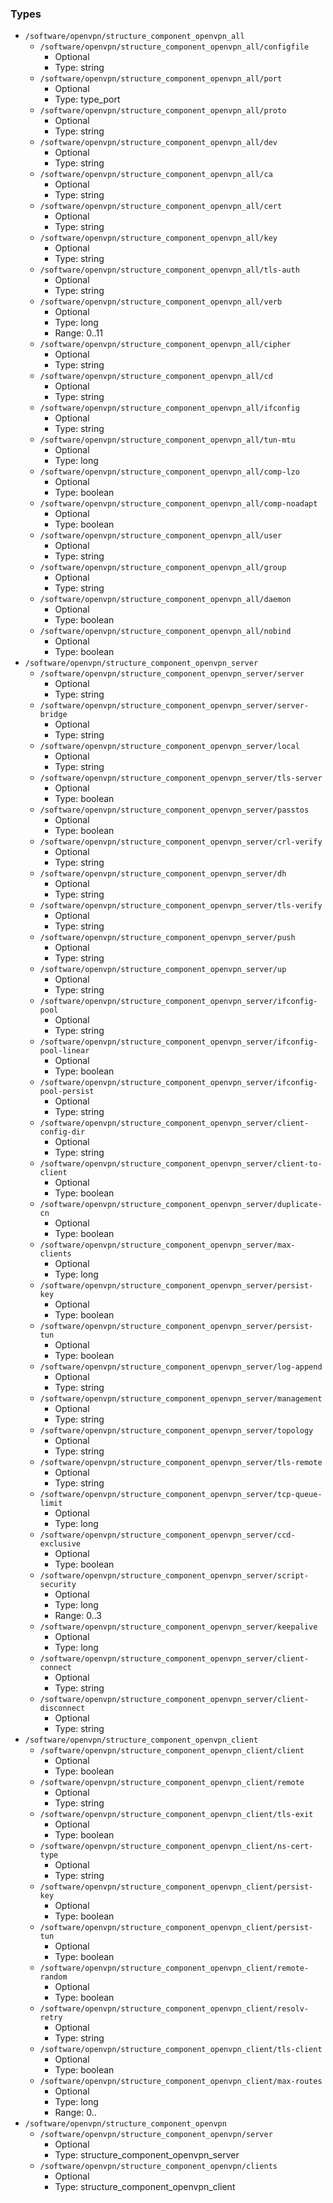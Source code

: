
### Types

 - `/software/openvpn/structure_component_openvpn_all`
    - `/software/openvpn/structure_component_openvpn_all/configfile`
        - Optional
        - Type: string
    - `/software/openvpn/structure_component_openvpn_all/port`
        - Optional
        - Type: type_port
    - `/software/openvpn/structure_component_openvpn_all/proto`
        - Optional
        - Type: string
    - `/software/openvpn/structure_component_openvpn_all/dev`
        - Optional
        - Type: string
    - `/software/openvpn/structure_component_openvpn_all/ca`
        - Optional
        - Type: string
    - `/software/openvpn/structure_component_openvpn_all/cert`
        - Optional
        - Type: string
    - `/software/openvpn/structure_component_openvpn_all/key`
        - Optional
        - Type: string
    - `/software/openvpn/structure_component_openvpn_all/tls-auth`
        - Optional
        - Type: string
    - `/software/openvpn/structure_component_openvpn_all/verb`
        - Optional
        - Type: long
        - Range: 0..11
    - `/software/openvpn/structure_component_openvpn_all/cipher`
        - Optional
        - Type: string
    - `/software/openvpn/structure_component_openvpn_all/cd`
        - Optional
        - Type: string
    - `/software/openvpn/structure_component_openvpn_all/ifconfig`
        - Optional
        - Type: string
    - `/software/openvpn/structure_component_openvpn_all/tun-mtu`
        - Optional
        - Type: long
    - `/software/openvpn/structure_component_openvpn_all/comp-lzo`
        - Optional
        - Type: boolean
    - `/software/openvpn/structure_component_openvpn_all/comp-noadapt`
        - Optional
        - Type: boolean
    - `/software/openvpn/structure_component_openvpn_all/user`
        - Optional
        - Type: string
    - `/software/openvpn/structure_component_openvpn_all/group`
        - Optional
        - Type: string
    - `/software/openvpn/structure_component_openvpn_all/daemon`
        - Optional
        - Type: boolean
    - `/software/openvpn/structure_component_openvpn_all/nobind`
        - Optional
        - Type: boolean
 - `/software/openvpn/structure_component_openvpn_server`
    - `/software/openvpn/structure_component_openvpn_server/server`
        - Optional
        - Type: string
    - `/software/openvpn/structure_component_openvpn_server/server-bridge`
        - Optional
        - Type: string
    - `/software/openvpn/structure_component_openvpn_server/local`
        - Optional
        - Type: string
    - `/software/openvpn/structure_component_openvpn_server/tls-server`
        - Optional
        - Type: boolean
    - `/software/openvpn/structure_component_openvpn_server/passtos`
        - Optional
        - Type: boolean
    - `/software/openvpn/structure_component_openvpn_server/crl-verify`
        - Optional
        - Type: string
    - `/software/openvpn/structure_component_openvpn_server/dh`
        - Optional
        - Type: string
    - `/software/openvpn/structure_component_openvpn_server/tls-verify`
        - Optional
        - Type: string
    - `/software/openvpn/structure_component_openvpn_server/push`
        - Optional
        - Type: string
    - `/software/openvpn/structure_component_openvpn_server/up`
        - Optional
        - Type: string
    - `/software/openvpn/structure_component_openvpn_server/ifconfig-pool`
        - Optional
        - Type: string
    - `/software/openvpn/structure_component_openvpn_server/ifconfig-pool-linear`
        - Optional
        - Type: boolean
    - `/software/openvpn/structure_component_openvpn_server/ifconfig-pool-persist`
        - Optional
        - Type: string
    - `/software/openvpn/structure_component_openvpn_server/client-config-dir`
        - Optional
        - Type: string
    - `/software/openvpn/structure_component_openvpn_server/client-to-client`
        - Optional
        - Type: boolean
    - `/software/openvpn/structure_component_openvpn_server/duplicate-cn`
        - Optional
        - Type: boolean
    - `/software/openvpn/structure_component_openvpn_server/max-clients`
        - Optional
        - Type: long
    - `/software/openvpn/structure_component_openvpn_server/persist-key`
        - Optional
        - Type: boolean
    - `/software/openvpn/structure_component_openvpn_server/persist-tun`
        - Optional
        - Type: boolean
    - `/software/openvpn/structure_component_openvpn_server/log-append`
        - Optional
        - Type: string
    - `/software/openvpn/structure_component_openvpn_server/management`
        - Optional
        - Type: string
    - `/software/openvpn/structure_component_openvpn_server/topology`
        - Optional
        - Type: string
    - `/software/openvpn/structure_component_openvpn_server/tls-remote`
        - Optional
        - Type: string
    - `/software/openvpn/structure_component_openvpn_server/tcp-queue-limit`
        - Optional
        - Type: long
    - `/software/openvpn/structure_component_openvpn_server/ccd-exclusive`
        - Optional
        - Type: boolean
    - `/software/openvpn/structure_component_openvpn_server/script-security`
        - Optional
        - Type: long
        - Range: 0..3
    - `/software/openvpn/structure_component_openvpn_server/keepalive`
        - Optional
        - Type: long
    - `/software/openvpn/structure_component_openvpn_server/client-connect`
        - Optional
        - Type: string
    - `/software/openvpn/structure_component_openvpn_server/client-disconnect`
        - Optional
        - Type: string
 - `/software/openvpn/structure_component_openvpn_client`
    - `/software/openvpn/structure_component_openvpn_client/client`
        - Optional
        - Type: boolean
    - `/software/openvpn/structure_component_openvpn_client/remote`
        - Optional
        - Type: string
    - `/software/openvpn/structure_component_openvpn_client/tls-exit`
        - Optional
        - Type: boolean
    - `/software/openvpn/structure_component_openvpn_client/ns-cert-type`
        - Optional
        - Type: string
    - `/software/openvpn/structure_component_openvpn_client/persist-key`
        - Optional
        - Type: boolean
    - `/software/openvpn/structure_component_openvpn_client/persist-tun`
        - Optional
        - Type: boolean
    - `/software/openvpn/structure_component_openvpn_client/remote-random`
        - Optional
        - Type: boolean
    - `/software/openvpn/structure_component_openvpn_client/resolv-retry`
        - Optional
        - Type: string
    - `/software/openvpn/structure_component_openvpn_client/tls-client`
        - Optional
        - Type: boolean
    - `/software/openvpn/structure_component_openvpn_client/max-routes`
        - Optional
        - Type: long
        - Range: 0..
 - `/software/openvpn/structure_component_openvpn`
    - `/software/openvpn/structure_component_openvpn/server`
        - Optional
        - Type: structure_component_openvpn_server
    - `/software/openvpn/structure_component_openvpn/clients`
        - Optional
        - Type: structure_component_openvpn_client
